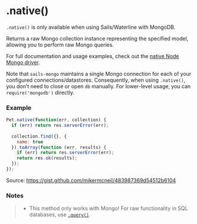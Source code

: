 # .native()

`.native()` is only available when using Sails/Waterline with MongoDB.

Returns a raw Mongo collection instance representing the specified model, allowing you to perform raw Mongo queries.

For full documentation and usage examples, check out the [native Node Mongo driver](https://github.com/mongodb/node-mongodb-native#introduction).


Note that `sails-mongo` maintains a single Mongo connection for each of your configured connections/datastores.  Consequently, when using `.native()`, you don't need to close or open `db` manually.  For lower-level usage, you can `require('mongodb')` directly.

### Example

```js
Pet.native(function(err, collection) {
  if (err) return res.serverError(err);
 
  collection.find({}, {
    name: true
  }).toArray(function (err, results) {
    if (err) return res.serverError(err);
    return res.ok(results);
  });
});
```

Source: https://gist.github.com/mikermcneil/483987369d54512b6104

### Notes

> + This method only works with Mongo! For raw functionality in SQL databases, use [`.query()`]().

